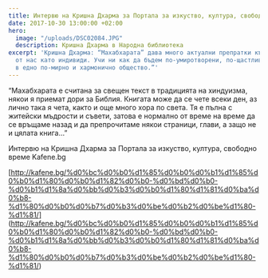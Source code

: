 ```yaml
---
title: Интервю на Кришна Дхарма за Портала за изкуство, култура, свободно време Kafene.bg
date: 2017-10-30 13:00:00 +02:00
hero:
  image: "/uploads/DSC02084.JPG"
  description: Кришна Дхарма в Народна библиотека
excerpt: 'Кришна Дхарма: “Махабхарата” дава много актуални препратки към всеки един
  от нас като индивиди. Учи ни как да бъдем по-умиротворени, по-щастливи, за да живеем
  в едно по-мирно и хармонично общество.”'
---
```


“Махабхарата е считана за свещен текст в традицията на хиндуизма, някои я приемат дори за Библия. Книгата може да се чете всеки ден, аз лично така я чета, както и още много хора по света. Тя е пълна с житейски мъдрости и съвети, затова е нормално от време на време да се връщаме назад и да препрочитаме някои страници, глави, а защо не и цялата книга…”

Интервю на Кришна Дхарма за Портала за изкуство, култура, свободно време Kafene.bg

[http://kafene.bg/%d0%bc%d0%b0%d1%85%d0%b0%d0%b1%d1%85%d0%b0%d1%80%d0%b0%d1%82%d0%b0-%d0%bd%d0%b0-%d0%b1%d1%8a%d0%bb%d0%b3%d0%b0%d1%80%d1%81%d0%ba%d0%b8-%d1%80%d0%b0%d0%b7%d0%b3%d0%be%d0%b2%d0%be%d1%80-%d1%81/] (http://kafene.bg/%d0%bc%d0%b0%d1%85%d0%b0%d0%b1%d1%85%d0%b0%d1%80%d0%b0%d1%82%d0%b0-%d0%bd%d0%b0-%d0%b1%d1%8a%d0%bb%d0%b3%d0%b0%d1%80%d1%81%d0%ba%d0%b8-%d1%80%d0%b0%d0%b7%d0%b3%d0%be%d0%b2%d0%be%d1%80-%d1%81/)